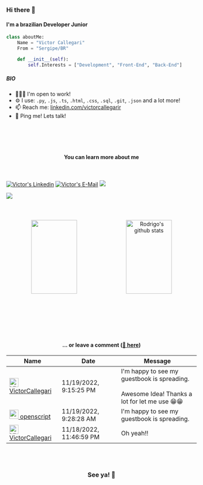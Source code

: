 #

![]()

### Hi there 👋 
#### I'm a brazilian Developer Junior
```python
class aboutMe:
    Name = "Victor Callegari"
    From = "Sergipe/BR"

    def __init__(self):
        self.Interests = ["Development", "Front-End", "Back-End"]
```
##### BIO

 
- 👩🏻‍💻 I'm open to work!
- ⚙️ I use: `.py`, `.js`, `.ts`, `.html`, `.css`, `.sql`, `.git`, `.json` and a lot more!
- 📫 Reach me: [linkedin.com/victorcallegarir](https://www.linkedin.com/in/victorcallegarir/)
- 💬 Ping me! Lets talk! 

# 
#### 

<br/>
<br/>

<div align="center">
	
#### You can learn more about me
	
</div>

<br>
<br>
<!--CONTATOS-->
	<a href="https://www.linkedin.com/in/victorcallegarir/" target="_blank"><img src="https://img.shields.io/badge/-LinkedIn-%230077B5?style=for-the-badge&logo=linkedin&logoColor=white"  alt="Victor's Linkedin" target="_blank"></a>
    	<a href="victorcallegari.dev@hotmail.com?subject=[GitHub]%20🔥%20Entrando%20em%20contato&body=Ol%C3%A1%20Rodrigo%21%0AEstou%20entrando%20em%20contato%20com%20voc%C3%AA%20depois%20de%20ver%20seu%20Github%20para%20..."><img  alt="Victor's E-Mail" src="https://img.shields.io/badge/e‑mail-D14836.svg?style=for-the-badge&logo=GMail&logoColor=white"/></a>
	<a href="https://www.instagram.com/vitucoder/" target="_blank"><img src="https://img.shields.io/badge/-Instagram-%23E4405F?style=for-the-badge&logo=instagram&logoColor=white" target="_blank"></a> <br>

	  
![](https://komarev.com/ghpvc/?username=roodriiigooo&style=for-the-badge&label=PROFILE+VIEWS)


<!--/CONTATOS -->
</div>

#

<div align="center">  <br>
	<img width="49%" height="195px" src="https://github-readme-stats.vercel.app/api/top-langs/?username=VictorCallegari&layout=compact&hide_border=false&title_color=FFFFFF&text_color=c9d1d9&bg_color=0d1117" />
	<img width="49%" height="195px" src="https://github-readme-stats.vercel.app/api?username=VictorCallegari&show_icons=true&count_private=true&hide_border=false&title_color=FFFFFF&icon_color=FFFFFF&text_color=c9d1d9&bg_color=0d1117" alt="Rodrigo's github stats" /> 
</div>


<br><br>	



#
<br>
<div align="center">


#### ... or leave a comment ([💌 here](https://github.com/VictorCallegari/VictorCallegari/issues/1#issuecomment-new))

<!-- Guestbook -->
| Name | Date | Message |
|---|---|---|
| <a href="https://github.com/VictorCallegari"><img width="24" src="https://avatars.githubusercontent.com/u/5695737?s=24&u=b45e54d8433a41a6de9faa65bd02c2ff10916d61&v=4" alt="VictorCallegari" /> VictorCallegari</a> |11/19/2022, 9:15:25 PM|I'm happy to see my guestbook is spreading.<br /><br />Awesome Idea! Thanks a lot for let me use 😁😁|
| <a href="https://github.com/openscript"><img width="24" src="https://avatars.githubusercontent.com/u/1105080?s=24&u=0a437e6a26bc6d13cc1360e744269ae2365e0927&v=4" alt="openscript" /> openscript</a> |11/19/2022, 9:28:28 AM|I'm happy to see my guestbook is spreading.|
| <a href="https://github.com/VictorCallegari"><img width="24" src="https://avatars.githubusercontent.com/u/5695737?s=24&u=b45e54d8433a41a6de9faa65bd02c2ff10916d61&v=4" alt="VictorCallegari" /> VictorCallegari</a> |11/18/2022, 11:46:59 PM|Oh yeah!!|
<!-- /Guestbook -->

</div>
<br><br>

<div align="center">
	
### See ya! 👋

	
<br><br>	
</div>